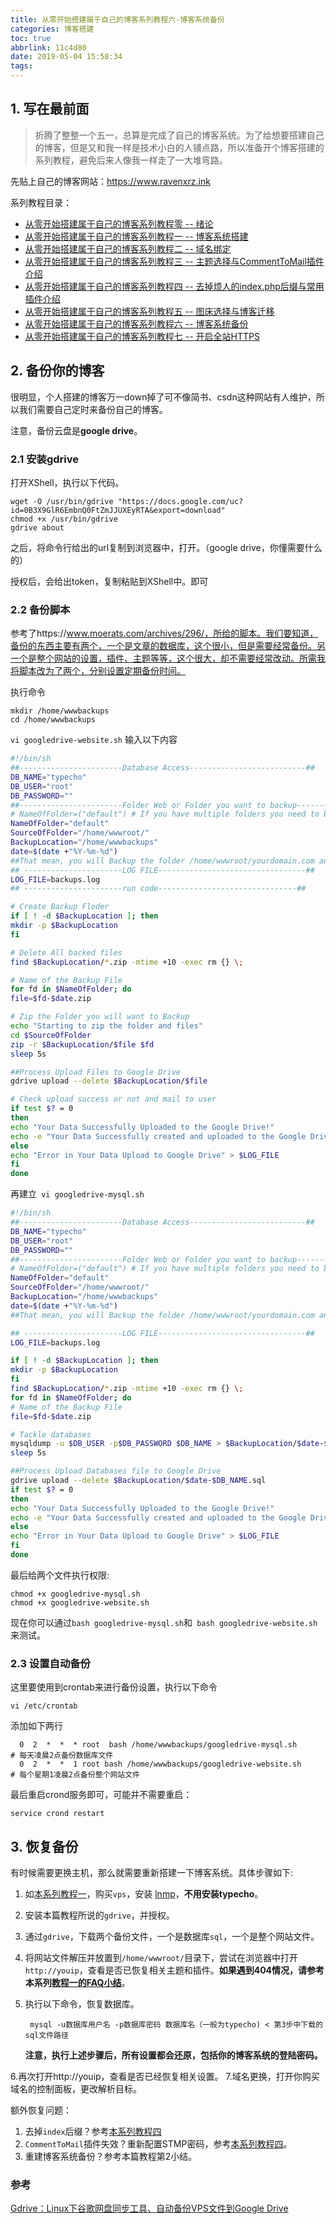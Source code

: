 ```yaml
---
title: 从零开始搭建属于自己的博客系列教程六-博客系统备份
categories: 博客搭建
toc: true
abbrlink: 11c4d80
date: 2019-05-04 15:58:34
tags:
---
```



## 1.  写在最前面

> 折腾了整整一个五一，总算是完成了自己的博客系统。为了给想要搭建自己的博客，但是又和我一样是技术小白的人铺点路，所以准备开个博客搭建的系列教程，避免后来人像我一样走了一大堆弯路。

先贴上自己的博客网站：https://www.ravenxrz.ink   
<!-- more -->
系列教程目录：

- [从零开始搭建属于自己的博客系列教程零 -- 绪论](https://www.ravenxrz.ink/archives/b5eb44b9.html)
- [从零开始搭建属于自己的博客系列教程一 -- 博客系统搭建](https://www.ravenxrz.ink/archives/4c781aa7.html)
- [从零开始搭建属于自己的博客系列教程二 -- 域名绑定](https://www.ravenxrz.ink/archives/1cbfa5af.html)
- [从零开始搭建属于自己的博客系列教程三 -- 主题选择与CommentToMail插件介绍](https://www.ravenxrz.ink/archives/9f4d945c.html)
- [从零开始搭建属于自己的博客系列教程四 -- 去掉烦人的index.php后缀与常用插件介绍](https://www.ravenxrz.ink/archives/e8deae94.html)
- [从零开始搭建属于自己的博客系列教程五 -- 图床选择与博客迁移](https://www.ravenxrz.ink/archives/3cc5aa32.html)
- [从零开始搭建属于自己的博客系列教程六 -- 博客系统备份](https://www.ravenxrz.ink/archives/11c4d80.html)
- [从零开始搭建属于自己的博客系列教程七 -- 开启全站HTTPS](https://www.ravenxrz.ink/archives/1eb3d9.html)

## 2.  备份你的博客

很明显，个人搭建的博客万一down掉了可不像简书、csdn这种网站有人维护，所以我们需要自己定时来备份自己的博客。

注意，备份云盘是**google drive**。

### 2.1  安装gdrive

打开XShell，执行以下代码。

```
wget -O /usr/bin/gdrive "https://docs.google.com/uc?id=0B3X9GlR6EmbnQ0FtZmJJUXEyRTA&export=download"
chmod +x /usr/bin/gdrive
gdrive about
```

之后，将命令行给出的url复制到浏览器中，打开。（google drive，你懂需要什么的）

授权后，会给出token，复制粘贴到XShell中。即可

### 2.2 备份脚本

参考了https://www.moerats.com/archives/296/，所给的脚本。我们要知道，备份的东西主要有两个，一个是文章的数据库，这个很小，但是需要经常备份。另一个是整个网站的设置，插件、主题等等，这个很大，却不需要经常改动。所需我将脚本改为了两个，分别设置定期备份时间。

执行命令

```
mkdir /home/wwwbackups
cd /home/wwwbackups
```

`vi googledrive-website.sh` 输入以下内容

```sh
#!/bin/sh
##-----------------------Database Access--------------------------##
DB_NAME="typecho"
DB_USER="root"
DB_PASSWORD=""
##-----------------------Folder Web or Folder you want to backup--------------------------##
# NameOfFolder=("default") # If you have multiple folders you need to back up
NameOfFolder="default"
SourceOfFolder="/home/wwwroot/"
BackupLocation="/home/wwwbackups"
date=$(date +"%Y-%m-%d")
##That mean, you will Backup the folder /home/wwwroot/yourdomain.com and will save into Folder /backups
## ----------------------LOG FILE---------------------------------##
LOG_FILE=backups.log
## ----------------------run code-------------------------------##

# Create Backup Floder
if [ ! -d $BackupLocation ]; then
mkdir -p $BackupLocation
fi

# Delete All backed files
find $BackupLocation/*.zip -mtime +10 -exec rm {} \;

# Name of the Backup File
for fd in $NameOfFolder; do
file=$fd-$date.zip

# Zip the Folder you will want to Backup
echo "Starting to zip the folder and files"
cd $SourceOfFolder
zip -r $BackupLocation/$file $fd
sleep 5s

##Process Upload Files to Google Drive
gdrive upload --delete $BackupLocation/$file

# Check upload success or not and mail to user
if test $? = 0
then
echo "Your Data Successfully Uploaded to the Google Drive!"
echo -e "Your Data Successfully created and uploaded to the Google Drive!" | mail -s "Your VPS Backup from $date" zhang.xingrui@foxmail.com
else
echo "Error in Your Data Upload to Google Drive" > $LOG_FILE
fi
done
```

再建立` vi googledrive-mysql.sh`
```sh
#!/bin/sh
##-----------------------Database Access--------------------------##
DB_NAME="typecho"
DB_USER="root"
DB_PASSWORD=""
##-----------------------Folder Web or Folder you want to backup--------------------------##
# NameOfFolder=("default") # If you have multiple folders you need to back up
NameOfFolder="default"
SourceOfFolder="/home/wwwroot/"
BackupLocation="/home/wwwbackups"
date=$(date +"%Y-%m-%d")
##That mean, you will Backup the folder /home/wwwroot/yourdomain.com and will save into Folder /backups

## ----------------------LOG FILE---------------------------------##
LOG_FILE=backups.log

if [ ! -d $BackupLocation ]; then
mkdir -p $BackupLocation
fi
find $BackupLocation/*.zip -mtime +10 -exec rm {} \;
for fd in $NameOfFolder; do
# Name of the Backup File
file=$fd-$date.zip

# Tackle databases
mysqldump -u $DB_USER -p$DB_PASSWORD $DB_NAME > $BackupLocation/$date-$DB_NAME.sql
sleep 5s

##Process Upload Databases file to Google Drive
gdrive upload --delete $BackupLocation/$date-$DB_NAME.sql
if test $? = 0
then
echo "Your Data Successfully Uploaded to the Google Drive!"
echo -e "Your Data Successfully created and uploaded to the Google Drive!" | mail -s "Your VPS Backup from $date" zhang.xingrui@foxmail.com
else
echo "Error in Your Data Upload to Google Drive" > $LOG_FILE
fi
done
```
最后给两个文件执行权限:

```
chmod +x googledrive-mysql.sh
chmod +x googledrive-website.sh
```

现在你可以通过`bash googledrive-mysql.sh`和` bash googledrive-website.sh`来测试。

### 2.3 设置自动备份

这里要使用到crontab来进行备份设置，执行以下命令

```
vi /etc/crontab
```

添加如下两行

```
  0  2  *  *  * root  bash /home/wwwbackups/googledrive-mysql.sh		# 每天凌晨2点备份数据库文件
  0  2  *  *  1 root bash /home/wwwbackups/googledrive-website.sh		# 每个星期1凌晨2点备份整个网站文件
```

最后重启crond服务即可，可能并不需要重启：

```
service crond restart
```



## 3. 恢复备份

有时候需要更换主机，那么就需要重新搭建一下博客系统。具体步骤如下:

1. 如[本系列教程一](https://www.ravenxrz.ink/archives/build-your-own-blog-series-of-tutorials-from-scratch-blog-system-building.html)，购买`vps`，安装 [lnmp](https://www.ravenxrz.ink/go/aHR0cHM6Ly9sbm1wLm9yZy8=)，**不用安装typecho**。

2. 安装本篇教程所说的`gdrive`，并授权。

3. 通过`gdrive`，下载两个备份文件，一个是数据库`sql`，一个是整个网站文件。

4. 将网站文件解压并放置到`/home/wwwroot/`目录下，尝试在浏览器中打开`http://youip`，查看是否已恢复相关主题和插件。**如果遇到404情况，请参考本系列[教程一的FAQ小结](https://www.ravenxrz.ink/archives/build-your-own-blog-series-of-tutorials-from-scratch-blog-system-building.html)**。

5. 执行以下命令，恢复数据库。

   ```
    mysql -u数据库用户名 -p数据库密码 数据库名（一般为typecho) < 第3步中下载的sql文件路径
   ```

   **注意，执行上述步骤后，所有设置都会还原，包括你的博客系统的登陆密码。**

6.再次打开http://youip，查看是否已经恢复相关设置。
7.域名更换，打开你购买域名的控制面板，更改解析目标。

额外恢复问题：

1. 去掉`index`后缀？参考[本系列教程四](https://www.ravenxrz.ink/archives/build-your-own-blog-tutorial-series-from-scratch-4-remove-annoying-index-php-suffixes-and-introductions-to-common-plugins-1.html)
2. `CommentToMail`插件失效？重新配置STMP密码，参考[本系列教程四](https://www.ravenxrz.ink/archives/build-your-own-blog-tutorial-series-from-scratch-4-remove-annoying-index-php-suffixes-and-introductions-to-common-plugins-1.html)。
3. 重建博客系统备份？参考本篇教程第2小结。

### 参考

[Gdrive：Linux下谷歌网盘同步工具、自动备份VPS文件到Google Drive](https://www.moerats.com/archives/296/)

